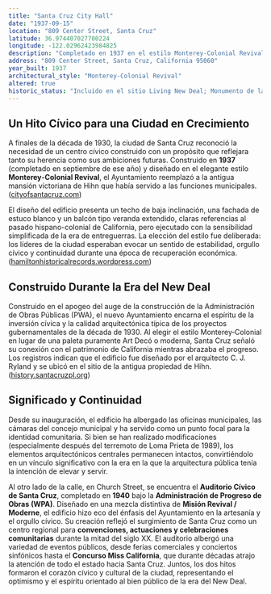 ```yaml
---
title: "Santa Cruz City Hall"
date: "1937-09-15"
location: "809 Center Street, Santa Cruz"
latitude: 36.974407027700224
longitude: -122.02962423984825
description: "Completado en 1937 en el estilo Monterey‑Colonial Revival como un proyecto de la Administración de Obras Públicas, el Ayuntamiento de Santa Cruz marcó la madurez cívica de la ciudad y el compromiso con la arquitectura pública."
address: "809 Center Street, Santa Cruz, California 95060"
year_built: 1937
architectural_style: "Monterey‑Colonial Revival"
altered: true
historic_status: "Incluido en el sitio Living New Deal; Monumento de la ciudad de Santa Cruz"
---
```


## Un Hito Cívico para una Ciudad en Crecimiento

A finales de la década de 1930, la ciudad de Santa Cruz reconoció la necesidad de un centro cívico construido con un propósito que reflejara tanto su herencia como sus ambiciones futuras. Construido en **1937** (completado en septiembre de ese año) y diseñado en el elegante estilo **Monterey‑Colonial Revival**, el Ayuntamiento reemplazó a la antigua mansión victoriana de Hihn que había servido a las funciones municipales. ([cityofsantacruz.com](https://www.cityofsantacruz.com/government/city-departments/parks-recreation/parks-beaches-open-spaces/parks/city-hall-gardens))

El diseño del edificio presenta un techo de baja inclinación, una fachada de estuco blanco y un balcón tipo veranda extendido, claras referencias al pasado hispano-colonial de California, pero ejecutado con la sensibilidad simplificada de la era de entreguerras. La elección del estilo fue deliberada: los líderes de la ciudad esperaban evocar un sentido de estabilidad, orgullo cívico y continuidad durante una época de recuperación económica. ([hamiltonhistoricalrecords.wordpress.com](https://hamiltonhistoricalrecords.wordpress.com/2018/11/30/the-santa-cruz-city-hall/))

## Construido Durante la Era del New Deal

Construido en el apogeo del auge de la construcción de la Administración de Obras Públicas (PWA), el nuevo Ayuntamiento encarna el espíritu de la inversión cívica y la calidad arquitectónica típica de los proyectos gubernamentales de la década de 1930. Al elegir el estilo Monterey‑Colonial en lugar de una paleta puramente Art Decó o moderna, Santa Cruz señaló su conexión con el patrimonio de California mientras abrazaba el progreso. Los registros indican que el edificio fue diseñado por el arquitecto C. J. Ryland y se ubicó en el sitio de la antigua propiedad de Hihn. ([history.santacruzpl.org](https://history.santacruzpl.org/omeka/items/show/9457))

## Significado y Continuidad

Desde su inauguración, el edificio ha albergado las oficinas municipales, las cámaras del concejo municipal y ha servido como un punto focal para la identidad comunitaria. Si bien se han realizado modificaciones (especialmente después del terremoto de Loma Prieta de 1989), los elementos arquitectónicos centrales permanecen intactos, convirtiéndolo en un vínculo significativo con la era en la que la arquitectura pública tenía la intención de elevar y servir.

Al otro lado de la calle, en Church Street, se encuentra el **Auditorio Cívico de Santa Cruz**, completado en **1940** bajo la **Administración de Progreso de Obras (WPA)**. Diseñado en una mezcla distintiva de **Misión Revival / Moderne**, el edificio hizo eco del énfasis del Ayuntamiento en la artesanía y el orgullo cívico. Su creación reflejó el surgimiento de Santa Cruz como un centro regional para **convenciones, actuaciones y celebraciones comunitarias** durante la mitad del siglo XX. El auditorio albergó una variedad de eventos públicos, desde ferias comerciales y conciertos sinfónicos hasta el **Concurso Miss California**, que durante décadas atrajo la atención de todo el estado hacia Santa Cruz. Juntos, los dos hitos formaron el corazón cívico y cultural de la ciudad, representando el optimismo y el espíritu orientado al bien público de la era del New Deal.